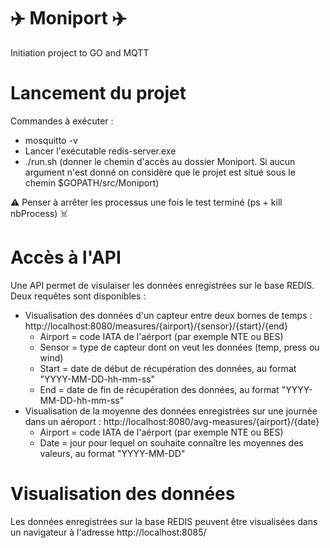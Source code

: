 # :airplane: Moniport :airplane:

Initiation project to GO and MQTT

# Lancement du projet

Commandes à exécuter :

- mosquitto -v
- Lancer l'exécutable redis-server.exe
- ./run.sh <param> (donner le chemin d'accès au dossier Moniport. Si aucun argument n'est donné on considère que le projet est situé sous le chemin $GOPATH/src/Moniport)

:warning: Penser à arrêter les processus une fois le test terminé (ps + kill nbProcess) :skull_and_crossbones:

# Accès à l'API

Une API permet de visulaiser les données enregistrées sur le base REDIS. Deux requêtes sont disponibles :
* Visualisation des données d'un capteur entre deux bornes de temps : http://localhost:8080/measures/{airport}/{sensor}/{start}/{end} 
  * Airport = code IATA de l'aérport (par exemple NTE ou BES)
  * Sensor = type de capteur dont on veut les données (temp, press ou wind)
  * Start = date de début de récupération des données, au format "YYYY-MM-DD-hh-mm-ss"
  * End = date de fin de récupération des données, au format "YYYY-MM-DD-hh-mm-ss"
* Visualisation de la moyenne des données enregistrées sur une journée dans un aéroport : http://localhost:8080/avg-measures/{airport}/{date}
  * Airport = code IATA de l'aérport (par exemple NTE ou BES)
  * Date = jour pour lequel on souhaite connaître les moyennes des valeurs, au format "YYYY-MM-DD"

# Visualisation des données

Les données enregistrées sur la base REDIS peuvent être visualisées dans un navigateur à l'adresse http://localhost:8085/
